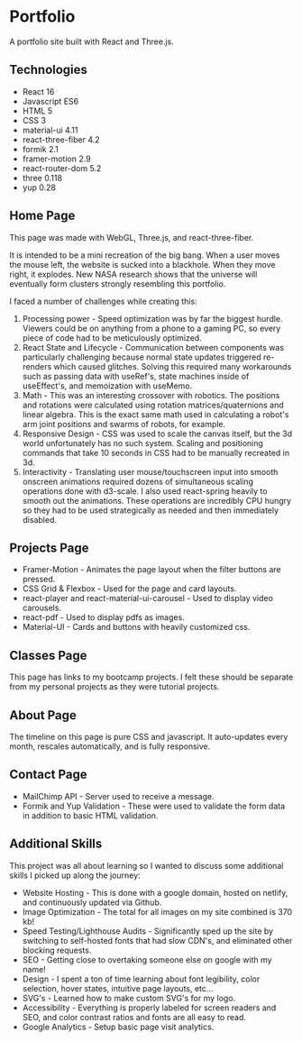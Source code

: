 # Portfolio

A portfolio site built with React and Three.js.

## Technologies

- React 16
- Javascript ES6
- HTML 5
- CSS 3
- material-ui 4.11
- react-three-fiber 4.2
- formik 2.1
- framer-motion 2.9
- react-router-dom 5.2
- three 0.118
- yup 0.28

## Home Page

This page was made with WebGL, Three.js, and react-three-fiber.

It is intended to be a mini recreation of the big bang. When a user moves the mouse left, the website is sucked into a blackhole. When they move right, it explodes. New NASA research shows that the universe will eventually form clusters strongly resembling this portfolio.

I faced a number of challenges while creating this:

1. Processing power - Speed optimization was by far the biggest hurdle. Viewers could be on anything from a phone to a gaming PC, so every piece of code had to be meticulously optimized.
2. React State and Lifecycle - Communication between components was particularly challenging because normal state updates triggered re-renders which caused glitches. Solving this required many workarounds such as passing data with useRef's, state machines inside of useEffect's, and memoization with useMemo.
3. Math - This was an interesting crossover with robotics. The positions and rotations were calculated using rotation matrices/quaternions and linear algebra. This is the exact same math used in calculating a robot's arm joint positions and swarms of robots, for example.
4. Responsive Design - CSS was used to scale the canvas itself, but the 3d world unfortunately has no such system. Scaling and positioning commands that take 10 seconds in CSS had to be manually recreated in 3d.
5. Interactivity - Translating user mouse/touchscreen input into smooth onscreen animations required dozens of simultaneous scaling operations done with d3-scale. I also used react-spring heavily to smooth out the animations. These operations are incredibly CPU hungry so they had to be used strategically as needed and then immediately disabled.

## Projects Page

- Framer-Motion - Animates the page layout when the filter buttons are pressed.
- CSS Grid & Flexbox - Used for the page and card layouts.
- react-player and react-material-ui-carousel - Used to display video carousels.
- react-pdf - Used to display pdfs as images.
- Material-UI - Cards and buttons with heavily customized css.

## Classes Page

This page has links to my bootcamp projects. I felt these should be separate from my personal projects as they were tutorial projects.

## About Page

The timeline on this page is pure CSS and javascript. It auto-updates every month, rescales automatically, and is fully responsive.

## Contact Page

- MailChimp API - Server used to receive a message.
- Formik and Yup Validation - These were used to validate the form data in addition to basic HTML validation.

## Additional Skills

This project was all about learning so I wanted to discuss some additional skills I picked up along the journey:

- Website Hosting - This is done with a google domain, hosted on netlify, and continuously updated via Github.
- Image Optimization - The total for all images on my site combined is 370 kb!
- Speed Testing/Lighthouse Audits - Significantly sped up the site by switching to self-hosted fonts that had slow CDN's, and eliminated other blocking requests.
- SEO - Getting close to overtaking someone else on google with my name!
- Design - I spent a ton of time learning about font legibility, color selection, hover states, intuitive page layouts, etc...
- SVG's - Learned how to make custom SVG's for my logo.
- Accessibility - Everything is properly labeled for screen readers and SEO, and color contrast ratios and fonts are all easy to read.
- Google Analytics - Setup basic page visit analytics.
